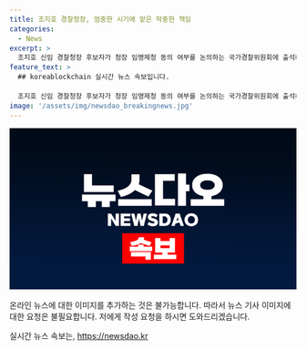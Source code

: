 ```yaml
---
title: 조지호 경찰청장, 엄중한 시기에 맡은 막중한 책임
categories:
  - News
excerpt: >
  조지호 신임 경찰청장 후보자가 청장 임명제청 동의 여부를 논의하는 국가경찰위원회에 출석해 취재진의 질문에 답했다.
feature_text: >
  ## koreablockchain 실시간 뉴스 속보입니다.

  조지호 신임 경찰청장 후보자가 청장 임명제청 동의 여부를 논의하는 국가경찰위원회에 출석해 취재진의 질문에 답했다.
image: '/assets/img/newsdao_breakingnews.jpg'
---
```


<p><img src="/assets/img/newsdao_breakingnews.jpg" alt="koreablockchain 속보" /></p>

<p>온라인 뉴스에 대한 이미지를 추가하는 것은 불가능합니다. 따라서 뉴스 기사 이미지에 대한 요청은 불필요합니다. 저에게 작성 요청을 하시면 도와드리겠습니다.</p>
실시간 뉴스 속보는, <a href="https://newsdao.kr" rel="dofollow">https://newsdao.kr</a>


